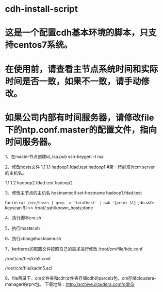 # 	cdh-install-script
#	这是一个配置cdh基本环境的脚本，只支持centos7系统。

#	在使用前，请查看主节点系统时间和实际时间是否一致，如果不一致，请手动修改。
#	如果公司内部有时间服务器，请修改file下的ntp.conf.master的配置文件，指向时间服务器。



1、在master节点创建id_rsa.pub
ssh-keygen -t rsa


2、修改hosts文件
1.1.1.1 hadoop1.fdad.test hadoop1				#第一行必须为cm server 的主机名。

1.1.1.2 hadoop2.fdad.test hadoop2

3、修改主节点的主机名
hostnamectl set-hostname hadoop1.fdad.test

for i in `cat /etc/hosts | grep -v 'localhost' | awk '{print $1}'`;do ssh-keyscan $i >> /root/.ssh/known_hosts;done

4、执行脚本cm.sh

5、执行master.sh

6、执行changehostname.sh

7、kerberos的配置文件按照自己的需求进行修改
/root/cm/file/kdc.conf

/root/cm/file/krb5.conf

/root/cm/file/kadm5.acl

8、file目录下，cm文件夹和cdh文件夹存储cdh的parcels包，cm存储cloudera-manager的rpm包。
下载地址：http://archive.cloudera.com/cdh5/
